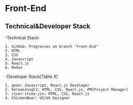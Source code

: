 <h1>Front-End</h1>

<h2>Technical&Developer Stack</h2>


-Technical Stack-

    1. GitHub: Progresses on branch "Front-End"
    2. HTML
    3. CSS
    4. Javascript
    5. React.js
    6. Redux


-Developer Stack(Table X)

    1. geon: Javascript, React.js Developer
    2. KoreanJungYJ: HTML, CSS, React.js, PM(Project Manager)
    3. river-stone-jin: HTML, CSS, React.js
    4. ChickenBeer: UI/UX Designer
